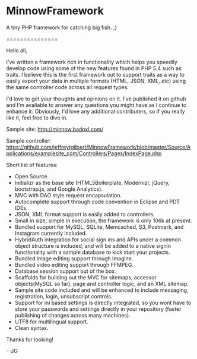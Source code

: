 MinnowFramework
===============

A tiny PHP framework for catching big fish. ;)

===============

Hello all,

I've written a framework rich in functionality which helps you speedily develop code using some of the new features found in PHP 5.4 such as traits. I believe this is the first framework out to support traits as a way to easily export your data in multiple formats (HTML, JSON, XML, etc) using the same controller code across all request types.

I'd love to get your thoughts and opinions on it. I've published it on github and I'm available to answer any questions you might have as I continue to enhance it. Obviously, I'd love any additional contributers, so if you really like it, feel free to dive in.

Sample site: http://minnow.badpxl.com/

Sample controller: https://github.com/jeffreytgilbert/MinnowFramework/blob/master/Source/Applications/examplesite_com/Controllers/Pages/IndexPage.php

Short list of features:
* Open Source.
* Initializr as the base site (HTML5Boilerplate, Modernizr, jQuery, bootstrap.js, and Google Analytics).
* MVC with DAO style request encapsulation.
* Autocomplete support through code convention in Eclipse and PDT IDEs.
* JSON, XML format support is easily added to controllers.
* Small in size, simple in execution, the framework is only 106k at present.
* Bundled support for MySQL, SQLite, Memcached, S3, Postmark, and Instagram currently included.
* HybridAuth integration for social sign ins and APIs under a common object structure is included, and will be added to a native signin functionality with a sample database to kick start your projects.
* Bundled image editing support through Imagine.
* Bundled video editing support through FFMPEG.
* Database session support out of the box.
* Scaffolds for building out the MVC for sitemaps, accessor objects(MySQL so far), page and controller logic, and an XML sitemap. 
* Sample site code included and will be enhanced to include messaging, registration, login, unsubscript controls.
* Support for ini based settings is directly integrated, so you wont have to store your passwords and settings directly in your repository (faster publishing of changes across many machines).
* UTF8 for multilingual support.
* Clean syntax. 

Thanks for looking!

--JG